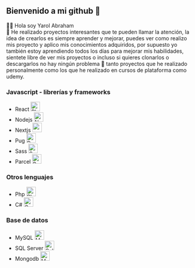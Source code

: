## Bienvenido a mi github 👋
👋🏻 Hola soy Yarol Abraham </br>
🧐 He realizado proyectos interesantes que te pueden llamar la atención, la idea de crearlos es siempre aprender y mejorar, puedes ver como realizo mis proyecto y aplico mis conocimientos adquiridos, por supuesto yo también estoy aprendiendo todos los días para mejorar mis habilidades, sientete libre de ver mis proyectos o incluso si quieres clonarlos o descargarlos no hay ningún problema 🙂 tanto proyectos que he realizado personalmente como los que he realizado en cursos de plataforma como udemy.
### Javascript - librerías y frameworks
- React <img width="25" height="25" src="https://cdn-icons-png.flaticon.com/512/1126/1126012.png" alt="Physics free icon" title="Physics free icon" class="loaded">
- Nodejs <img width="25" height="25" src="https://cdn-icons-png.flaticon.com/512/919/919825.png" alt="Nodejs free icon" title="Nodejs free icon" class="loaded">
- Nextjs <img src="https://assets.vercel.com/image/upload/v1607554385/repositories/next-js/next-logo.png" height="25">
- Pug <img width="25" height="25" src="https://cdn-icons-png.flaticon.com/512/2527/2527154.png" alt="Dog free icon" title="Dog free icon" class="loaded">
- Sass <img width="25" height="25" src="https://cdn-icons-png.flaticon.com/512/919/919831.png" alt="Sass free icon" title="Sass free icon" class="loaded">
- Parcel <img width="25" height="25" src="https://cdn-icons.flaticon.com/png/512/2420/premium/2420464.png?token=exp=1639608109~hmac=a01e2b2beda5ffc041d50d6c9f918fee" alt="Box free icon" title="Box free icon" class="loaded">
### Otros lenguajes
- Php <img width="25" height="25" src="https://cdn-icons-png.flaticon.com/512/919/919830.png" alt="Php free icon" title="Php free icon" class="loaded">
- C# <img width="25" height="25" src="https://cdn-icons-png.flaticon.com/512/6132/6132221.png" alt="C sharp free icon" title="C sharp free icon" class="loaded">
### Base de datos
- MySQL <img width="25" height="25" src="https://cdn-icons-png.flaticon.com/512/919/919836.png" alt="Mysql free icon" title="Mysql free icon" class="loaded">
- SQL Server <img width="25" height="25" src="https://cdn-icons-png.flaticon.com/512/5968/5968364.png" alt="Sql server free icon" title="Sql server free icon" class="loaded">
- Mongodb <img width="25" height="25" src="https://webimages.mongodb.com/_com_assets/cms/kuyjf3vea2hg34taa-horizontal_default_slate_blue.svg?auto=format%252Ccompress" class="css-13avezx" alt="MongoDB logo">
<!--
**Yarol-Abraham/Yarol-Abraham** is a ✨ _special_ ✨ repository because its `README.md` (this file) appears on your GitHub profile.

Here are some ideas to get you started:

- 🔭 I’m currently working on ...
- 🌱 I’m currently learning ...
- 👯 I’m looking to collaborate on ...
- 🤔 I’m looking for help with ...
- 💬 Ask me about ...
- 📫 How to reach me: ...
- 😄 Pronouns: ...
- ⚡ Fun fact: ...
-->
